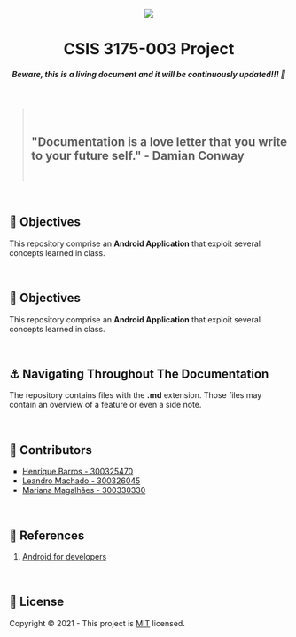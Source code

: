 <p align="center"><img src="https://developer.android.com/images/logos/android.svg"></img></p>
<h1 align="center"><strong>CSIS 3175-003 Project</strong></h1>
<h5 align="center"><strong>Beware, this is a living document and it will be continuously updated!!! 🚀</strong></h5>
<br/>

<blockquote>
  <br/>
  <h2><strong>"Documentation is a love letter that you write to your future self." - Damian Conway</strong></h2>
  <br/>
</blockquote>
<br/>

<!-- <h2>🎯 <strong>Table of Contents</strong></h2>
<br/> -->


<h2>🎯 <strong>Objectives</strong></h2>
<p>
  This repository comprise an <strong>Android Application</strong> that exploit several concepts learned in class. 
</p>
<br/>

<h2>🎯 <strong>Objectives</strong></h2>
<p>
  This repository comprise an <strong>Android Application</strong> that exploit several concepts learned in class. 
</p>
<br/>


  
<h2>⚓️ <strong>Navigating Throughout The Documentation</strong></h2>
<p>The repository contains files with the <strong>.md</strong> extension. Those files may contain an overview of a feature or even a side note.</p>
<br/>

<!-- <h2>💻 <strong>Next.js</strong></h2>
<p><img src="./assets/Nextjs_SPA.png"></p>
<p><img src="./assets/Nextjs_SSR.png"></p>
<p><img src="./assets/Nextjs_SSG.png"></p>
<br/>
 -->
<!-- <h2>🔍 <strong>Requirements</strong></h2>
<p>👉 Backend specifications: please check the server folder</p>
<p>👉 Frontend specifications: will be accessible when the client folder is ac\</p>
<br/> -->

<h2>👥 <strong>Contributors</strong></h2>
<ul style="list-style:square">  
  <li>
    <a href="https://github.com/HRBarros">Henrique Barros - 300325470</a>
  </li>
  <li>
    <a href="https://github.com/leandrofahur">Leandro Machado - 300326045</a>
  </li>
    <li>
      <a href="https://github.com/marimagalhaesl">Mariana Magalhães - 300330330</a>
  </li>
</ul>
<br/>


<h2>📝 <strong>References</strong></h2>
<ol>  
  <li>
    <a href="https://developer.android.com/">
        Android for developers
    </a>
  </li>
</ol>
<br/>

<h2>🔐 <strong>License</strong></h2>
<p>Copyright © 2021 - This project is <a href="./LICENSE">MIT</a> licensed.</p>
